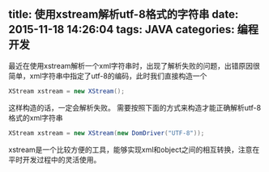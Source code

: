 title: 使用xstream解析utf-8格式的字符串
date: 2015-11-18 14:26:04
tags: JAVA
categories: 编程开发
---
最近在使用xstream解析一个xml字符串时，出现了解析失败的问题，出错原因很简单，xml字符串中指定了utf-8的编码，此时我们直接构造一个
```java
XStream xstream = new XStream();
```
这样构造的话，一定会解析失败。
需要按照下面的方式来构造才能正确解析utf-8格式的xml字符串
```java
XStream xstream = new XStream(new DomDriver("UTF-8"));
```
xstream是一个比较方便的工具，能够实现xml和object之间的相互转换，注意在平时开发过程中的灵活使用。
